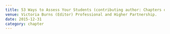 ```yaml
---
title: 53 Ways to Assess Your Students (contributing author: Chapters on Feedback on MCQs and short answer questions, Problem-based assessment, Calculation tasks, and Self-assessment)
venue: Victoria Burns (Editor) Professional and Higher Partnership. 
date: 2015-12-31
category: chapter
---
```

